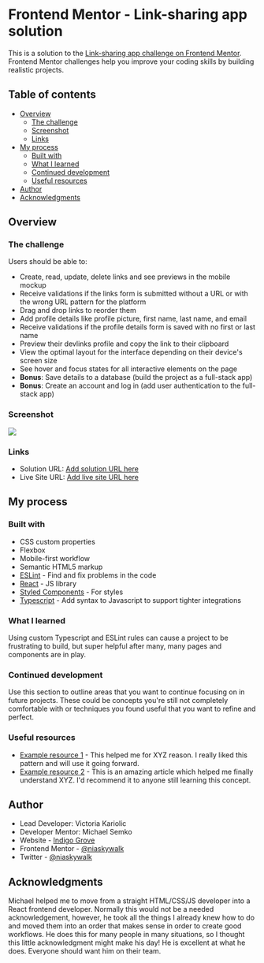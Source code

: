 # Frontend Mentor - Link-sharing app solution

This is a solution to the [Link-sharing app challenge on Frontend Mentor](https://www.frontendmentor.io/challenges/linksharing-app-Fbt7yweGsT). Frontend Mentor challenges help you improve your coding skills by building realistic projects. 

## Table of contents

- [Overview](#overview)
  - [The challenge](#the-challenge)
  - [Screenshot](#screenshot)
  - [Links](#links)
- [My process](#my-process)
  - [Built with](#built-with)
  - [What I learned](#what-i-learned)
  - [Continued development](#continued-development)
  - [Useful resources](#useful-resources)
- [Author](#author)
- [Acknowledgments](#acknowledgments)

## Overview

### The challenge

Users should be able to:

- Create, read, update, delete links and see previews in the mobile mockup
- Receive validations if the links form is submitted without a URL or with the wrong URL pattern for the platform
- Drag and drop links to reorder them
- Add profile details like profile picture, first name, last name, and email
- Receive validations if the profile details form is saved with no first or last name
- Preview their devlinks profile and copy the link to their clipboard
- View the optimal layout for the interface depending on their device's screen size
- See hover and focus states for all interactive elements on the page
- **Bonus**: Save details to a database (build the project as a full-stack app)
- **Bonus**: Create an account and log in (add user authentication to the full-stack app)

### Screenshot

![](./screenshot.jpg)

### Links

- Solution URL: [Add solution URL here](https://your-solution-url.com)
- Live Site URL: [Add live site URL here](https://your-live-site-url.com)

## My process

### Built with

- CSS custom properties
- Flexbox
- Mobile-first workflow
- Semantic HTML5 markup
- [ESLint](https://eslint.org/) - Find and fix problems in the code
- [React](https://reactjs.org/) - JS library
- [Styled Components](https://styled-components.com/) - For styles
- [Typescript](https://www.typescriptlang.org/) - Add syntax to Javascript to support tighter integrations


### What I learned

Using custom Typescript and ESLint rules can cause a project to be frustrating to build, but super helpful after many, many pages and components are in play.


### Continued development

Use this section to outline areas that you want to continue focusing on in future projects. These could be concepts you're still not completely comfortable with or techniques you found useful that you want to refine and perfect.


### Useful resources

- [Example resource 1](https://www.example.com) - This helped me for XYZ reason. I really liked this pattern and will use it going forward.
- [Example resource 2](https://www.example.com) - This is an amazing article which helped me finally understand XYZ. I'd recommend it to anyone still learning this concept.


## Author

- Lead Developer: Victoria Kariolic
- Developer Mentor: Michael Semko
- Website - [Indigo Grove](https://indigo-grove.com)
- Frontend Mentor - [@niaskywalk](https://www.frontendmentor.io/profile/niaskywalk)
- Twitter - [@niaskywalk](https://www.twitter.com/niaskywalk)

## Acknowledgments

Michael helped me to move from a straight HTML/CSS/JS developer into a React frontend developer. Normally this would not be a needed acknowledgement, however, he took all the things I already knew how to do and moved them into an order that makes sense in order to create good workflows. He does this for many people in many situations, so I thought this little acknowledgment might make his day! He is excellent at what he does. Everyone should want him on their team.
